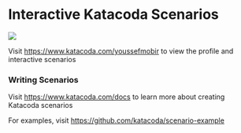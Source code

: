 # Interactive Katacoda Scenarios

[![](http://shields.katacoda.com/katacoda/youssefmobir/count.svg)](https://www.katacoda.com/youssefmobir "Get your profile on Katacoda.com")

Visit https://www.katacoda.com/youssefmobir to view the profile and interactive scenarios

### Writing Scenarios
Visit https://www.katacoda.com/docs to learn more about creating Katacoda scenarios

For examples, visit https://github.com/katacoda/scenario-example
